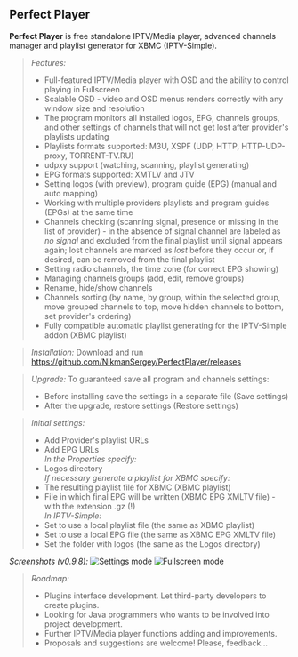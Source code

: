 Perfect Player
--------------
**Perfect Player** is free standalone IPTV/Media player, advanced channels manager and playlist generator for XBMC (IPTV-Simple).
>*Features:*
>- Full-featured IPTV/Media player with OSD and the ability to control playing in Fullscreen
>- Scalable OSD - video and OSD menus renders correctly with any window size and resolution
>- The program monitors all installed logos, EPG, channels groups, and other settings of channels that will not get lost after provider's playlists updating
>- Playlists formats supported: M3U, XSPF (UDP, HTTP, HTTP-UDP-proxy, TORRENT-TV.RU)
>- udpxy support (watching, scanning, playlist generating)
>- EPG formats supported: XMTLV and JTV
>- Setting logos (with preview), program guide (EPG) (manual and auto mapping)
>- Working with multiple providers playlists and program guides (EPGs) at the same time 
>- Channels checking (scanning signal, presence or missing in the list of provider) - in the absence of signal channel are labeled as *no signal* and excluded from the final playlist until signal appears again; lost channels are marked as *lost* before they occur or, if desired, can be removed from the final playlist
>- Setting radio channels, the time zone (for correct EPG showing)
>- Managing channels groups (add, edit, remove groups)
>- Rename, hide/show channels
>- Channels sorting (by name, by group, within the selected group, move grouped channels to top, move hidden channels to bottom, set provider's ordering)
>- Fully compatible automatic playlist generating for the IPTV-Simple addon (XBMC playlist)

>*Installation:*
>Download and run https://github.com/NikmanSergey/PerfectPlayer/releases

>*Upgrade:*
>To guaranteed save all program and channels settings:
>- Before installing save the settings in a separate file (Save settings)
>- After the upgrade, restore settings (Restore settings)

>*Initial settings:*
>- Add Provider's playlist URLs
>- Add EPG URLs
><br>*In the Properties specify:*
>- Logos directory
><br>*If necessary generate a playlist for XBMC specify:*
>- The resulting playlist file for XBMC (XBMC playlist)
>- File in which final EPG will be written (XBMC EPG XMLTV file) - with the extension .gz (!)
><br>*In IPTV-Simple:*
>- Set to use a local playlist file (the same as XBMC playlist)
>- Set to use a local EPG file (the same as XBMC EPG XMLTV file) 
>- Set the folder with logos (the same as the Logos directory) 

*Screenshots (v0.9.8):*
![Settings mode](http://s019.radikal.ru/i619/1408/b5/2a8510f74fe4.png)
![Fullscreen mode](http://s09.radikal.ru/i182/1408/96/9b29ce858d68.png)

>*Roadmap:*
>- Plugins interface development. Let third-party developers to create plugins.
>- Looking for Java programmers who wants to be involved into project development.
>- Further IPTV/Media player functions adding and improvements.
>- Proposals and suggestions are welcome! Please, feedback...
